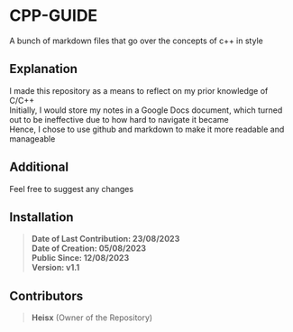 # CPP-GUIDE

A bunch of markdown files that go over the concepts of c++ in style

## Explanation

I made this repository as a means to reflect on my prior knowledge of C/C++\
Initially, I would store my notes in a Google Docs document, which turned out to be ineffective due to how hard to navigate it became\
Hence, I chose to use github and markdown to make it more readable and manageable

## Additional

Feel free to suggest any changes

## Installation

> **Date of Last Contribution: 23/08/2023**\
> **Date of Creation: 05/08/2023**\
> **Public Since: 12/08/2023**\
> **Version: v1.1**

## Contributors

> **Heisx** (Owner of the Repository)
